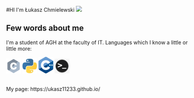 #HI I'm Łukasz Chmielewski <img src="https://c.tenor.com/z2xJqhCpneIAAAAM/wave-hand.gif" width="30">

## Few words about me
I'm a student of AGH at the faculty of IT.
Languages which I know a little or little more:
<br />
<p>
  <img src="./C_icon.png" width="40">
  <img src="./python_icon.jpeg" width="40">
  <img src="./C++_icon.png" width="40">
  <img src="./shell_logo.jpeg" width="40">
</p>

<br />
My page: https://ukasz11233.github.io/


